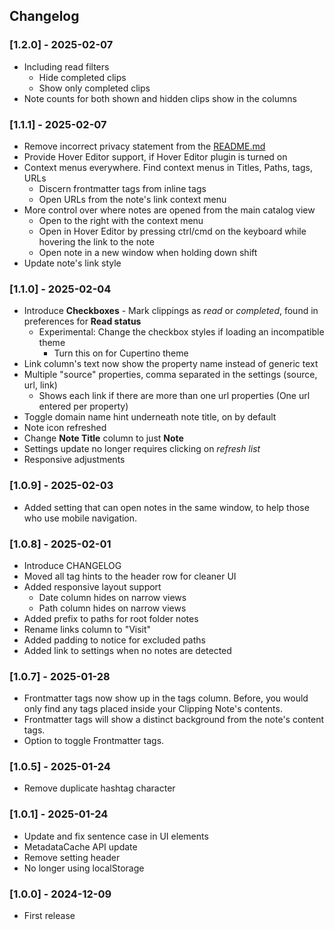 ## Changelog

### [1.2.0] - 2025-02-07 
- Including read filters
	- Hide completed clips
	- Show only completed clips
- Note counts for both shown and hidden clips show in the columns

### [1.1.1] - 2025-02-07
- Remove incorrect privacy statement from the [README.md](README.md)
- Provide Hover Editor support, if Hover Editor plugin is turned on
- Context menus everywhere. Find context menus in Titles, Paths, tags, URLs
	- Discern frontmatter tags from inline tags
	- Open URLs from the note's link context menu
- More control over where notes are opened from the main catalog view
	- Open to the right with the context menu
	- Open in Hover Editor by pressing ctrl/cmd on the keyboard while hovering the link to the note
	- Open note in a new window when holding down shift
- Update note's link style

### [1.1.0] - 2025-02-04 
- Introduce **Checkboxes** - Mark clippings as *read* or *completed*, found in preferences for **Read status**
	- Experimental: Change the checkbox styles if loading an incompatible theme
		- Turn this on for Cupertino theme
- Link column's text now show the property name instead of generic text
- Multiple "source" properties, comma separated in the settings (source, url, link)
	- Shows each link if there are more than one url properties (One url entered per property)
- Toggle domain name hint underneath note title, on by default
- Note icon refreshed
- Change **Note Title** column to just **Note**
- Settings update no longer requires clicking on *refresh list*
- Responsive adjustments

### [1.0.9] - 2025-02-03
- Added setting that can open notes in the same window, to help those who use mobile navigation.

### [1.0.8] - 2025-02-01
- Introduce CHANGELOG
- Moved all tag hints to the header row for cleaner UI  
- Added responsive layout support  
  - Date column hides on narrow views  
  - Path column hides on narrow views  
- Added prefix to paths for root folder notes  
- Rename links column to "Visit"  
- Added padding to notice for excluded paths  
- Added link to settings when no notes are detected  
  
### [1.0.7] - 2025-01-28
- Frontmatter tags now show up in the tags column. Before, you would only find any tags placed inside your Clipping Note's contents.
- Frontmatter tags will show a distinct background from the note's content tags.
- Option to toggle Frontmatter tags.
  
### [1.0.5] - 2025-01-24
- Remove duplicate hashtag character

### [1.0.1] - 2025-01-24
- Update and fix sentence case in UI elements
- MetadataCache API update
- Remove setting header
- No longer using localStorage

### [1.0.0] - 2024-12-09
- First release